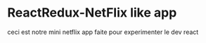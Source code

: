 # ReactRedux-NetFlix like app

ceci est notre mini netflix app faite pour experimenter le dev react
